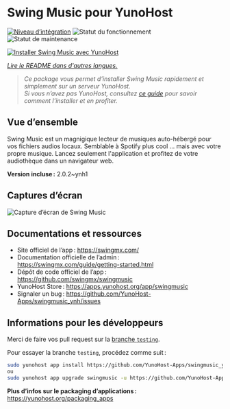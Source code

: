 <!--
Nota bene : ce README est automatiquement généré par <https://github.com/YunoHost/apps/tree/master/tools/readme_generator>
Il NE doit PAS être modifié à la main.
-->

# Swing Music pour YunoHost

[![Niveau d’intégration](https://apps.yunohost.org/badge/integration/swingmusic)](https://ci-apps.yunohost.org/ci/apps/swingmusic/)
![Statut du fonctionnement](https://apps.yunohost.org/badge/state/swingmusic)
![Statut de maintenance](https://apps.yunohost.org/badge/maintained/swingmusic)

[![Installer Swing Music avec YunoHost](https://install-app.yunohost.org/install-with-yunohost.svg)](https://install-app.yunohost.org/?app=swingmusic)

*[Lire le README dans d'autres langues.](./ALL_README.md)*

> *Ce package vous permet d’installer Swing Music rapidement et simplement sur un serveur YunoHost.*  
> *Si vous n’avez pas YunoHost, consultez [ce guide](https://yunohost.org/install) pour savoir comment l’installer et en profiter.*

## Vue d’ensemble

Swing Music est un magnigique lecteur de musiques auto-hébergé pour vos fichiers audios locaux.
Semblable à Spotify plus cool ... mais avec votre propre musique. Lancez seulement l'application et profitez de votre audiothèque dans un navigateur web.


**Version incluse :** 2.0.2~ynh1

## Captures d’écran

![Capture d’écran de Swing Music](./doc/screenshots/screenshot.png)

## Documentations et ressources

- Site officiel de l’app : <https://swingmx.com/>
- Documentation officielle de l’admin : <https://swingmx.com/guide/getting-started.html>
- Dépôt de code officiel de l’app : <https://github.com/swingmx/swingmusic>
- YunoHost Store : <https://apps.yunohost.org/app/swingmusic>
- Signaler un bug : <https://github.com/YunoHost-Apps/swingmusic_ynh/issues>

## Informations pour les développeurs

Merci de faire vos pull request sur la [branche `testing`](https://github.com/YunoHost-Apps/swingmusic_ynh/tree/testing).

Pour essayer la branche `testing`, procédez comme suit :

```bash
sudo yunohost app install https://github.com/YunoHost-Apps/swingmusic_ynh/tree/testing --debug
ou
sudo yunohost app upgrade swingmusic -u https://github.com/YunoHost-Apps/swingmusic_ynh/tree/testing --debug
```

**Plus d’infos sur le packaging d’applications :** <https://yunohost.org/packaging_apps>
